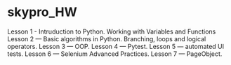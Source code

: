 # skypro_HW
Lesson 1 - Intruduction to Python. Working with Variables and Functions
Lesson 2 — Basic algorithms in Python. Branching, loops and logical operators.
Lesson 3 — OOP.
Lesson 4 — Pytest.
Lesson 5 — automated UI tests.
Lesson 6 — Selenium Advanced Practices.
Lesson 7 — PageObject.